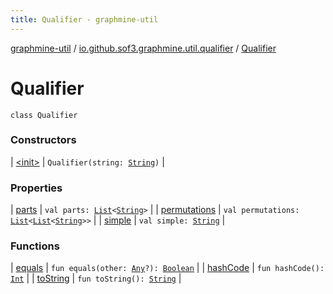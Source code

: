 ```yaml
---
title: Qualifier - graphmine-util
---
```


[graphmine-util](../../index.html) / [io.github.sof3.graphmine.util.qualifier](../index.html) / [Qualifier](./index.html)

# Qualifier

`class Qualifier`

### Constructors

| [&lt;init&gt;](-init-.html) | `Qualifier(string: `[`String`](https://kotlinlang.org/api/latest/jvm/stdlib/kotlin/-string/index.html)`)` |

### Properties

| [parts](parts.html) | `val parts: `[`List`](https://kotlinlang.org/api/latest/jvm/stdlib/kotlin.collections/-list/index.html)`<`[`String`](https://kotlinlang.org/api/latest/jvm/stdlib/kotlin/-string/index.html)`>` |
| [permutations](permutations.html) | `val permutations: `[`List`](https://kotlinlang.org/api/latest/jvm/stdlib/kotlin.collections/-list/index.html)`<`[`List`](https://kotlinlang.org/api/latest/jvm/stdlib/kotlin.collections/-list/index.html)`<`[`String`](https://kotlinlang.org/api/latest/jvm/stdlib/kotlin/-string/index.html)`>>` |
| [simple](simple.html) | `val simple: `[`String`](https://kotlinlang.org/api/latest/jvm/stdlib/kotlin/-string/index.html) |

### Functions

| [equals](equals.html) | `fun equals(other: `[`Any`](https://kotlinlang.org/api/latest/jvm/stdlib/kotlin/-any/index.html)`?): `[`Boolean`](https://kotlinlang.org/api/latest/jvm/stdlib/kotlin/-boolean/index.html) |
| [hashCode](hash-code.html) | `fun hashCode(): `[`Int`](https://kotlinlang.org/api/latest/jvm/stdlib/kotlin/-int/index.html) |
| [toString](to-string.html) | `fun toString(): `[`String`](https://kotlinlang.org/api/latest/jvm/stdlib/kotlin/-string/index.html) |

